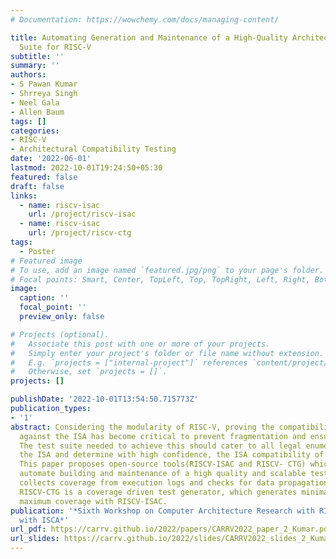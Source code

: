 ```yaml
---
# Documentation: https://wowchemy.com/docs/managing-content/

title: Automating Generation and Maintenance of a High-Quality Architectural Test
  Suite for RISC-V
subtitle: ''
summary: ''
authors:
- S Pawan Kumar
- Shrreya Singh
- Neel Gala
- Allen Baum
tags: []
categories:
- RISC-V
- Architectural Compatibility Testing
date: '2022-06-01'
lastmod: 2022-10-01T19:24:50+05:30
featured: false
draft: false
links:
  - name: riscv-isac
    url: /project/riscv-isac
  - name: riscv-isac
    url: /project/riscv-ctg
tags:
  - Poster
# Featured image
# To use, add an image named `featured.jpg/png` to your page's folder.
# Focal points: Smart, Center, TopLeft, Top, TopRight, Left, Right, BottomLeft, Bottom, BottomRight.
image:
  caption: ''
  focal_point: ''
  preview_only: false

# Projects (optional).
#   Associate this post with one or more of your projects.
#   Simply enter your project's folder or file name without extension.
#   E.g. `projects = ["internal-project"]` references `content/project/deep-learning/index.md`.
#   Otherwise, set `projects = []`.
projects: []

publishDate: '2022-10-01T13:54:50.715773Z'
publication_types:
- '1'
abstract: Considering the modularity of RISC-V, proving the compatibility of implementations
  against the ISA has become critical to prevent fragmentation and ensure its success.
  The test suite needed to achieve this should cater to all legal enumerations of
  the ISA and determine with high confidence, the ISA compatibility of the target.
  This paper proposes open-source tools(RISCV-ISAC and RISCV- CTG) which significantly
  automate building and maintenance of a high quality and scalable test suite. RISCV-ISAC
  collects coverage from execution logs and checks for data propagation to signature.
  RISCV-CTG is a coverage driven test generator, which generates minimal tests for
  maximum coverage with RISCV-ISAC.
publication: '*Sixth Workshop on Computer Architecture Research with RISC-V, Co-located
  with ISCA*'
url_pdf: https://carrv.github.io/2022/papers/CARRV2022_paper_2_Kumar.pdf
url_slides: https://carrv.github.io/2022/slides/CARRV2022_slides_2_Kumar.pdf
---
```

